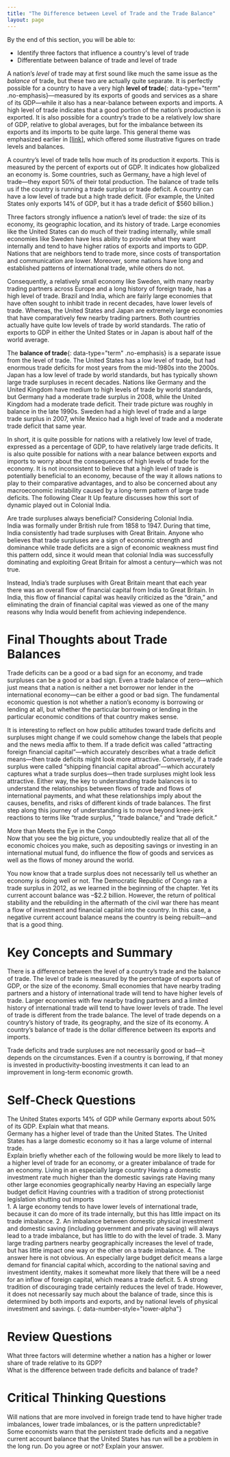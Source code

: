 ```yaml
---
title: "The Difference between Level of Trade and the Trade Balance"
layout: page
---
```



<div data-type="abstract" markdown="1">
By the end of this section, you will be able to:

* Identify three factors that influence a country\'s level of trade
* Differentiate between balance of trade and level of trade

</div>

A nation’s *level* of trade may at first sound like much the same issue as the *balance* of trade, but these two are actually quite separate. It is perfectly possible for a country to have a very high **level of trade**{: data-type="term" .no-emphasis}—measured by its exports of goods and services as a share of its GDP—while it also has a near-balance between exports and imports. A high level of trade indicates that a good portion of the nation’s production is exported. It is also possible for a country’s trade to be a relatively low share of GDP, relative to global averages, but for the imbalance between its exports and its imports to be quite large. This general theme was emphasized earlier in [\[link\]](/m48732), which offered some illustrative figures on trade levels and balances.

A country’s level of trade tells how much of its production it exports. This is measured by the percent of exports out of GDP. It indicates how globalized an economy is. Some countries, such as Germany, have a high level of trade—they export 50% of their total production. The balance of trade tells us if the country is running a trade surplus or trade deficit. A country can have a low level of trade but a high trade deficit. (For example, the United States only exports 14% of GDP, but it has a trade deficit of $560 billion.)

Three factors strongly influence a nation’s level of trade: the size of its economy, its geographic location, and its history of trade. Large economies like the United States can do much of their trading internally, while small economies like Sweden have less ability to provide what they want internally and tend to have higher ratios of exports and imports to GDP. Nations that are neighbors tend to trade more, since costs of transportation and communication are lower. Moreover, some nations have long and established patterns of international trade, while others do not.

Consequently, a relatively small economy like Sweden, with many nearby trading partners across Europe and a long history of foreign trade, has a high level of trade. Brazil and India, which are fairly large economies that have often sought to inhibit trade in recent decades, have lower levels of trade. Whereas, the United States and Japan are extremely large economies that have comparatively few nearby trading partners. Both countries actually have quite low levels of trade by world standards. The ratio of exports to GDP in either the United States or in Japan is about half of the world average.

The **balance of trade**{: data-type="term" .no-emphasis} is a separate issue from the level of trade. The United States has a low level of trade, but had enormous trade deficits for most years from the mid-1980s into the 2000s. Japan has a low level of trade by world standards, but has typically shown large trade surpluses in recent decades. Nations like Germany and the United Kingdom have medium to high levels of trade by world standards, but Germany had a moderate trade surplus in 2008, while the United Kingdom had a moderate trade deficit. Their trade picture was roughly in balance in the late 1990s. Sweden had a high level of trade and a large trade surplus in 2007, while Mexico had a high level of trade and a moderate trade deficit that same year.

In short, it is quite possible for nations with a relatively low level of trade, expressed as a percentage of GDP, to have relatively large trade deficits. It is also quite possible for nations with a near balance between exports and imports to worry about the consequences of high levels of trade for the economy. It is not inconsistent to believe that a high level of trade is potentially beneficial to an economy, because of the way it allows nations to play to their comparative advantages, and to also be concerned about any macroeconomic instability caused by a long-term pattern of large trade deficits. The following Clear It Up feature discusses how this sort of dynamic played out in Colonial India.

<div data-type="note" class="economics clearup" markdown="1">
<div data-type="title">
Are trade surpluses always beneficial? Considering Colonial India.
</div>
India was formally under British rule from 1858 to 1947. During that time, India consistently had trade surpluses with Great Britain. Anyone who believes that trade surpluses are a sign of economic strength and dominance while trade deficits are a sign of economic weakness must find this pattern odd, since it would mean that colonial India was successfully dominating and exploiting Great Britain for almost a century—which was not true.

Instead, India’s trade surpluses with Great Britain meant that each year there was an overall flow of financial capital from India to Great Britain. In India, this flow of financial capital was heavily criticized as the “drain,” and eliminating the drain of financial capital was viewed as one of the many reasons why India would benefit from achieving independence.

</div>

# Final Thoughts about Trade Balances

Trade deficits can be a good or a bad sign for an economy, and trade surpluses can be a good or a bad sign. Even a trade balance of zero—which just means that a nation is neither a net borrower nor lender in the international economy—can be either a good or bad sign. The fundamental economic question is not whether a nation’s economy is borrowing or lending at all, but whether the particular borrowing or lending in the particular economic conditions of that country makes sense.

It is interesting to reflect on how public attitudes toward trade deficits and surpluses might change if we could somehow change the labels that people and the news media affix to them. If a trade deficit was called “attracting foreign financial capital”—which accurately describes what a trade deficit means—then trade deficits might look more attractive. Conversely, if a trade surplus were called “shipping financial capital abroad”—which accurately captures what a trade surplus does—then trade surpluses might look less attractive. Either way, the key to understanding trade balances is to understand the relationships between flows of trade and flows of international payments, and what these relationships imply about the causes, benefits, and risks of different kinds of trade balances. The first step along this journey of understanding is to move beyond knee-jerk reactions to terms like “trade surplus,” “trade balance,” and “trade deficit.”

<div data-type="note" class="economics bringhome" markdown="1">
<div data-type="title">
More than Meets the Eye in the Congo
</div>
Now that you see the big picture, you undoubtedly realize that all of the economic choices you make, such as depositing savings or investing in an international mutual fund, do influence the flow of goods and services as well as the flows of money around the world.

You now know that a trade surplus does not necessarily tell us whether an economy is doing well or not. The Democratic Republic of Congo ran a trade surplus in 2012, as we learned in the beginning of the chapter. Yet its current account balance was –$2.2 billion. However, the return of political stability and the rebuilding in the aftermath of the civil war there has meant a flow of investment and financial capital into the country. In this case, a negative current account balance means the country is being rebuilt—and that is a good thing.

</div>

# Key Concepts and Summary

There is a difference between the level of a country’s trade and the balance of trade. The level of trade is measured by the percentage of exports out of GDP, or the size of the economy. Small economies that have nearby trading partners and a history of international trade will tend to have higher levels of trade. Larger economies with few nearby trading partners and a limited history of international trade will tend to have lower levels of trade. The level of trade is different from the trade balance. The level of trade depends on a country’s history of trade, its geography, and the size of its economy. A country’s balance of trade is the dollar difference between its exports and imports.

Trade deficits and trade surpluses are not necessarily good or bad—it depends on the circumstances. Even if a country is borrowing, if that money is invested in productivity-boosting investments it can lead to an improvement in long-term economic growth.

# Self-Check Questions

<div data-type="exercise">
<div data-type="problem" markdown="1">
The United States exports 14% of GDP while Germany exports about 50% of its GDP. Explain what that means.

</div>
<div data-type="solution" markdown="1">
Germany has a higher level of trade than the United States. The United States has a large domestic economy so it has a large volume of internal trade.

</div>
</div>

<div data-type="exercise">
<div data-type="problem" markdown="1">
Explain briefly whether each of the following would be more likely to lead to a higher level of trade for an economy, or a greater imbalance of trade for an economy. <span data-type="list" data-list-type="enumerated" data-number-style="lower-alpha"> <span data-type="item">Living in an especially large country</span> <span data-type="item">Having a domestic investment rate much higher than the domestic savings rate</span> <span data-type="item">Having many other large economies geographically nearby</span> <span data-type="item">Having an especially large budget deficit</span> <span data-type="item">Having countries with a tradition of strong protectionist legislation shutting out imports</span> </span>

</div>
<div data-type="solution" markdown="1">
1.  A large economy tends to have lower levels of international trade, because it can do more of its trade internally, but this has little impact on its trade imbalance.
2.  An imbalance between domestic physical investment and domestic saving (including government and private saving) will always lead to a trade imbalance, but has little to do with the level of trade.
3.  Many large trading partners nearby geographically increases the level of trade, but has little impact one way or the other on a trade imbalance.
4.  The answer here is not obvious. An especially large budget deficit means a large demand for financial capital which, according to the national saving and investment identity, makes it somewhat more likely that there will be a need for an inflow of foreign capital, which means a trade deficit.
5.  A strong tradition of discouraging trade certainly reduces the level of trade. However, it does not necessarily say much about the balance of trade, since this is determined by both imports and exports, and by national levels of physical investment and savings.
{: data-number-style="lower-alpha"}

</div>
</div>

# Review Questions

<div data-type="exercise">
<div data-type="problem" markdown="1">
What three factors will determine whether a nation has a higher or lower share of trade relative to its GDP?

</div>
</div>

<div data-type="exercise">
<div data-type="problem" markdown="1">
What is the difference between trade deficits and balance of trade?

</div>
</div>

# Critical Thinking Questions

<div data-type="exercise">
<div data-type="problem" markdown="1">
Will nations that are more involved in foreign trade tend to have higher trade imbalances, lower trade imbalances, or is the pattern unpredictable?

</div>
</div>

<div data-type="exercise">
<div data-type="problem" markdown="1">
Some economists warn that the persistent trade deficits and a negative current account balance that the United States has run will be a problem in the long run. Do you agree or not? Explain your answer.

</div>
</div>

